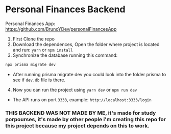 # Personal Finances Backend

Personal Finances App: https://github.com/BrunoYDev/personalFinancesApp

1) First Clone the repo
2) Download the dependences, Open the folder where project is located and run: ```yarn``` or ```npm install```
3) Synchronize the database running this command:
```cmd
npx prisma migrate dev
```
- After running prisma migrate dev you could look into the folder prisma to see if `dev.db` file is there.

4) Now you can run the project using ```yarn dev``` or ```npm run dev```

* The API runs on port ```3333```, example: ```http://localhost:3333/login```

### THIS BACKEND WAS NOT MADE BY ME, it's made for study porpourses, it's made by other people i'm creating this repo for this project because my project depends on this to work.
